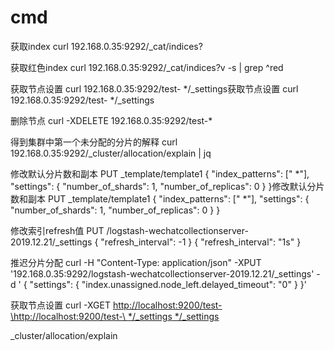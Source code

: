 # cmd

获取index
curl 192.168.0.35:9292/\_cat/indices?

获取红色index
curl 192.168.0.35:9292/\_cat/indices?v -s | grep ^red

获取节点设置
curl 192.168.0.35:9292/test- \*/\_settings获取节点设置
curl 192.168.0.35:9292/test- \*/\_settings

删除节点
curl -XDELETE 192.168.0.35:9292/test-\*

得到集群中第一个未分配的分片的解释
curl 192.168.0.35:9292/\_cluster/allocation/explain | jq

修改默认分片数和副本
PUT \_template/template1
{
"index\_patterns": \[" \*"],
"settings": {
"number\_of\_shards": 1,
"number\_of\_replicas": 0
}
}修改默认分片数和副本
PUT \_template/template1
{
"index\_patterns": \[" \*"],
"settings": {
"number\_of\_shards": 1,
"number\_of\_replicas": 0
}
}

修改索引refresh值
PUT /logstash-wechatcollectionserver-2019.12.21/\_settings
{ "refresh\_interval": -1 }
{ "refresh\_interval": "1s" }

推迟分片分配
curl -H "Content-Type: application/json" -XPUT '192.168.0.35:9292/logstash-wechatcollectionserver-2019.12.21/\_settings' -d '
{
"settings": {
"index.unassigned.node\_left.delayed\_timeout": "0"
}
}'

获取节点设置
curl -XGET [http://localhost:9200/test-\\](http://localhost:9200/test-\ "http://localhost:9200/test-\\")[http://localhost:9200/test-\\](http://localhost:9200/test-\ "http://localhost:9200/test-\\")[ \*/\_settings](http://localhost:9200/test-\\*/\\_settings " */_settings")[ \*/\_settings](http://localhost:9200/test-\\*/\\_settings " */_settings")

\_cluster/allocation/explain
